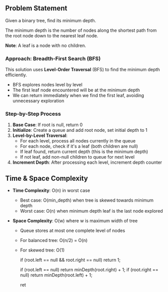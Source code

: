 ## Problem Statement
Given a binary tree, find its minimum depth.

The minimum depth is the number of nodes along the shortest path from the root node down to the nearest leaf node.

**Note**: A leaf is a node with no children.

### Approach: Breadth-First Search (BFS)
This solution uses **Level-Order Traversal** (BFS) to find the minimum depth efficiently.

- BFS explores nodes level by level
- The first leaf node encountered will be at the minimum depth
- We can return immediately when we find the first leaf, avoiding unnecessary exploration

### Step-by-Step Process
1. **Base Case**: If root is null, return 0
2. **Initialize**: Create a queue and add root node, set initial depth to 1
3. **Level-by-Level Traversal**:
   - For each level, process all nodes currently in the queue
   - For each node, check if it's a leaf (both children are null)
   - If leaf found, return current depth (this is the minimum depth)
   - If not leaf, add non-null children to queue for next level
4. **Increment Depth**: After processing each level, increment depth counter


## Time & Space Complexity

- **Time Complexity**: O(n) in worst case
  - Best case: O(min_depth) when tree is skewed towards minimum depth
  - Worst case: O(n) when minimum depth leaf is the last node explored
  
- **Space Complexity**: O(w) where w is maximum width of tree
  - Queue stores at most one complete level of nodes
  - For balanced tree: O(n/2) = O(n)
  - For skewed tree: O(1)


    
    if (root.left == null && root.right == null) return 1;
    
    if (root.left == null) return minDepth(root.right) + 1;
    if (root.right == null) return minDepth(root.left) + 1;
    
    ret
